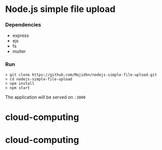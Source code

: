 # Node.js simple file upload

### Dependencies
- express
- ejs
- fs
- multer


### Run
```
> git clone https://github.com/Majidkn/nodejs-simple-file-upload.git
> cd nodejs-simple-file-upload
> npm install
> npm start
```
The application will be served on `:3000`
# cloud-computing
# cloud-computing
